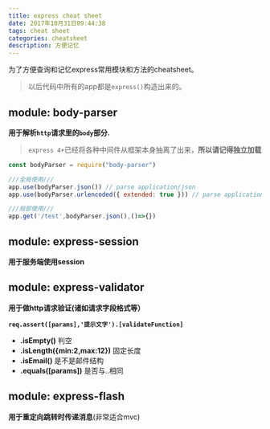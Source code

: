 ```yaml
---
title: express cheat sheet
date: 2017年10月31日09:44:38
tags: cheat sheet
categories: cheatsheet
description: 方便记忆
---
```

为了方便查询和记忆express常用模块和方法的cheatsheet。

> 以后代码中所有的app都是`express()`构造出来的。


module: body-parser
--
**用于解析`http`请求里的`body`部分.**
> `express 4+`已经将各种中间件从框架本身抽离了出来，**所以请记得独立加载**

```javascript
const bodyParser = require("body-parser")

///全局使用///
app.use(bodyParser.json()) // parse application/json
app.use(bodyParser.urlencoded({ extended: true })) // parse application/x-www-form-urlencoded

///局部使用///
app.get('/test',bodyParser.json(),()=>{})

```

module: express-session
--
**用于服务端使用session**

module: express-validator
--
**用于做http请求验证(诸如请求字段格式等）**

**`req.assert([params],'提示文字').[validateFunction]`**

* **.isEmpty()** 判空
* **.isLength({min:2,max:12})** 固定长度
* **.isEmail()** 是不是邮件结构
* **.equals([params])** 是否与..相同



module: express-flash
--
**用于重定向跳转时传递消息**(非常适合mvc)

